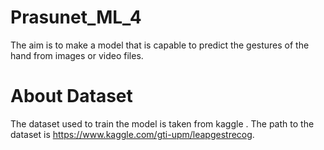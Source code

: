 # Prasunet_ML_4
The aim is to make a model that is capable to predict the gestures of the hand from  images or video files. 
# About Dataset
The dataset used to train the model is taken from kaggle . The path to the dataset is https://www.kaggle.com/gti-upm/leapgestrecog.
